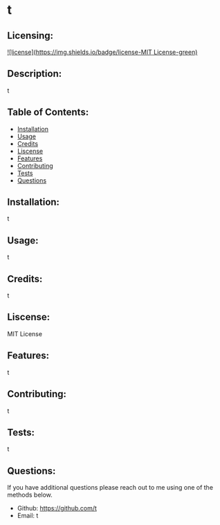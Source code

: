 
# t

## Licensing:
[![license](https://img.shields.io/badge/license-MIT License-green)](https://shields.io)

## Description: 
t

## Table of Contents: 
* [Installation](#install)
* [Usage](#usage)
* [Credits](#credits)
* [Liscense](#liscense)
* [Features](#features)
* [Contributing](#contributing)
* [Tests](#tests)
* [Questions](#questions)

## Installation: 
t

## Usage: 
t

## Credits: 
t

## Liscense: 
MIT License

## Features: 
t

## Contributing: 
t

## Tests: 
t

## Questions:

If you have additional questions please reach out to me using one of the methods below.

* Github: https://github.com/t
* Email: t
    